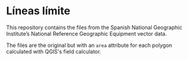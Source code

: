 # Líneas límite

This repository contains the files from the Spanish National Geographic Institute’s National Reference Geographic Equipment vector data.

The files are the original but with an `area` attribute for each polygon calculated with QGIS's field calculator.
